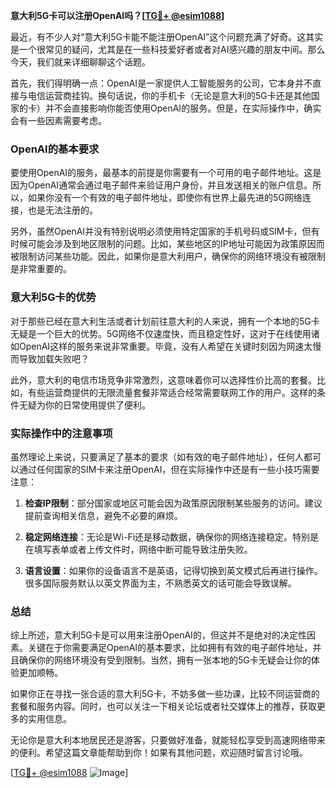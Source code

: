 **意大利5G卡可以注册OpenAI吗？[[TG💪+ @esim1088](https://t.me/s/esim1088)]**

最近，有不少人对“意大利5G卡能不能注册OpenAI”这个问题充满了好奇。这其实是一个很常见的疑问，尤其是在一些科技爱好者或者对AI感兴趣的朋友中间。那么今天，我们就来详细聊聊这个话题。

首先，我们得明确一点：OpenAI是一家提供人工智能服务的公司，它本身并不直接与电信运营商挂钩。换句话说，你的手机卡（无论是意大利的5G卡还是其他国家的卡）并不会直接影响你能否使用OpenAI的服务。但是，在实际操作中，确实会有一些因素需要考虑。

### OpenAI的基本要求

要使用OpenAI的服务，最基本的前提是你需要有一个可用的电子邮件地址。这是因为OpenAI通常会通过电子邮件来验证用户身份，并且发送相关的账户信息。所以，如果你没有一个有效的电子邮件地址，即使你有世界上最先进的5G网络连接，也是无法注册的。

另外，虽然OpenAI并没有特别说明必须使用特定国家的手机号码或SIM卡，但有时候可能会涉及到地区限制的问题。比如，某些地区的IP地址可能因为政策原因而被限制访问某些功能。因此，如果你是意大利用户，确保你的网络环境没有被限制是非常重要的。

### 意大利5G卡的优势

对于那些已经在意大利生活或者计划前往意大利的人来说，拥有一个本地的5G卡无疑是一个巨大的优势。5G网络不仅速度快，而且稳定性好，这对于在线使用诸如OpenAI这样的服务来说非常重要。毕竟，没有人希望在关键时刻因为网速太慢而导致加载失败吧？

此外，意大利的电信市场竞争非常激烈，这意味着你可以选择性价比高的套餐。比如，有些运营商提供的无限流量套餐非常适合经常需要联网工作的用户。这样的条件无疑为你的日常使用提供了便利。

### 实际操作中的注意事项

虽然理论上来说，只要满足了基本的要求（如有效的电子邮件地址），任何人都可以通过任何国家的SIM卡来注册OpenAI，但在实际操作中还是有一些小技巧需要注意：

1. **检查IP限制**：部分国家或地区可能会因为政策原因限制某些服务的访问。建议提前查询相关信息，避免不必要的麻烦。
   
2. **稳定网络连接**：无论是Wi-Fi还是移动数据，确保你的网络连接稳定。特别是在填写表单或者上传文件时，网络中断可能导致注册失败。

3. **语言设置**：如果你的设备语言不是英语，记得切换到英文模式后再进行操作。很多国际服务默认以英文界面为主，不熟悉英文的话可能会导致误解。

### 总结

综上所述，意大利5G卡是可以用来注册OpenAI的，但这并不是绝对的决定性因素。关键在于你需要满足OpenAI的基本要求，比如拥有有效的电子邮件地址，并且确保你的网络环境没有受到限制。当然，拥有一张本地的5G卡无疑会让你的体验更加顺畅。

如果你正在寻找一张合适的意大利5G卡，不妨多做一些功课，比较不同运营商的套餐和服务内容。同时，也可以关注一下相关论坛或者社交媒体上的推荐，获取更多的实用信息。

无论你是意大利本地居民还是游客，只要做好准备，就能轻松享受到高速网络带来的便利。希望这篇文章能帮助到你！如果有其他问题，欢迎随时留言讨论哦。

[[TG💪+ @esim1088](https://t.me/s/esim1088) ![Image](https://i.postimg.cc/4NQfJmqS/Snipaste-2025-05-13-00-14-12.png)]